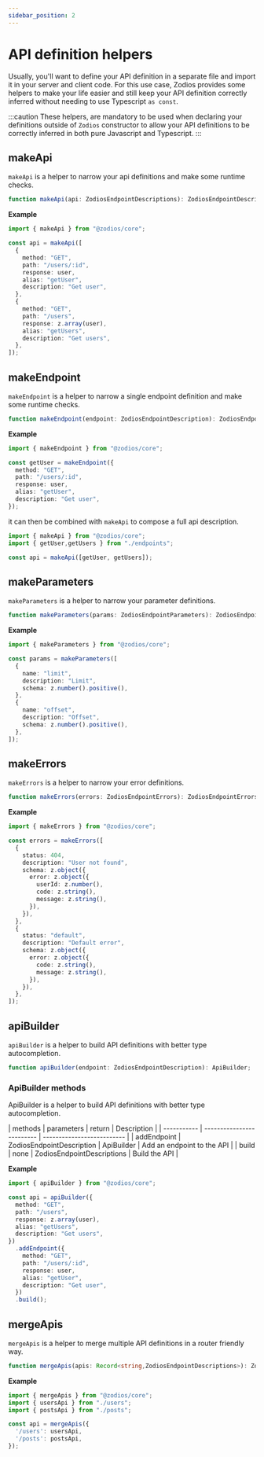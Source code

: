 ```yaml
---
sidebar_position: 2
---
```


# API definition helpers

Usually, you'll want to define your API definition in a separate file and import it in your server and client code.
For this use case, Zodios provides some helpers to make your life easier and still keep your API definition correctly inferred without needing to use Typescript `as const`.  

:::caution
These helpers, are mandatory to be used when declaring your definitions outside of `Zodios` constructor to allow your API definitions to be correctly inferred in both pure Javascript and Typescript.
:::

## makeApi

`makeApi` is a helper to narrow your api definitions and make some runtime checks.

```ts
function makeApi(api: ZodiosEndpointDescriptions): ZodiosEndpointDescriptions;
```

**Example**
```ts
import { makeApi } from "@zodios/core";

const api = makeApi([
  {
    method: "GET",
    path: "/users/:id",
    response: user,
    alias: "getUser",
    description: "Get user",
  },
  {
    method: "GET",
    path: "/users",
    response: z.array(user),
    alias: "getUsers",
    description: "Get users",
  },
]);
```

## makeEndpoint

`makeEndpoint` is a helper to narrow a single endpoint definition and make some runtime checks.

```ts
function makeEndpoint(endpoint: ZodiosEndpointDescription): ZodiosEndpointDescription;
```

**Example**
```ts
import { makeEndpoint } from "@zodios/core";

const getUser = makeEndpoint({
  method: "GET",
  path: "/users/:id",
  response: user,
  alias: "getUser",
  description: "Get user",
});
```

it can then be combined with `makeApi` to compose a full api description.

```ts
import { makeApi } from "@zodios/core";
import { getUser,getUsers } from "./endpoints";

const api = makeApi([getUser, getUsers]);
```

## makeParameters

`makeParameters` is a helper to narrow your parameter definitions.

```ts
function makeParameters(params: ZodiosEndpointParameters): ZodiosEndpointParameters;
```

**Example**
```ts
import { makeParameters } from "@zodios/core";

const params = makeParameters([
  {
    name: "limit",
    description: "Limit",
    schema: z.number().positive(),
  },
  {
    name: "offset",
    description: "Offset",
    schema: z.number().positive(),
  },
]);
```

## makeErrors

`makeErrors` is a helper to narrow your error definitions.

```ts
function makeErrors(errors: ZodiosEndpointErrors): ZodiosEndpointErrors;
```

**Example**
```ts
import { makeErrors } from "@zodios/core";

const errors = makeErrors([
  {
    status: 404,
    description: "User not found",
    schema: z.object({
      error: z.object({
        userId: z.number(),
        code: z.string(),
        message: z.string(),
      }),
    }),
  },
  {
    status: "default",
    description: "Default error",
    schema: z.object({
      error: z.object({
        code: z.string(),
        message: z.string(),
      }),
    }),
  },
]);
```

## apiBuilder

`apiBuilder` is a helper to build API definitions with better type autocompletion.

```ts
function apiBuilder(endpoint: ZodiosEndpointDescription): ApiBuilder;
```

### ApiBuilder methods

ApiBuilder is a helper to build API definitions with better type autocompletion.

| methods     | parameters                | return                     | Description                |
| ----------- | ------------------------- | -------------------------- |
| addEndpoint | ZodiosEndpointDescription | ApiBuilder                 | Add an endpoint to the API |
| build       | none                      | ZodiosEndpointDescriptions | Build the API              |

**Example**
```ts
import { apiBuilder } from "@zodios/core";

const api = apiBuilder({
  method: "GET",
  path: "/users",
  response: z.array(user),
  alias: "getUsers",
  description: "Get users",
})
  .addEndpoint({
    method: "GET",
    path: "/users/:id",
    response: user,
    alias: "getUser",
    description: "Get user",
  })
  .build();
```

## mergeApis

`mergeApis` is a helper to merge multiple API definitions in a router friendly way.

```ts
function mergeApis(apis: Record<string,ZodiosEndpointDescriptions>): ZodiosEndpointDescriptions;
```

**Example**
```ts
import { mergeApis } from "@zodios/core";
import { usersApi } from "./users";
import { postsApi } from "./posts";

const api = mergeApis({
  '/users': usersApi,
  '/posts': postsApi,
});
```
